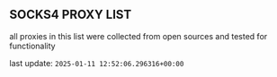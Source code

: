 ## SOCKS4 PROXY LIST

all proxies in this list were collected from open sources and tested for functionality

last update: `2025-01-11 12:52:06.296316+00:00`